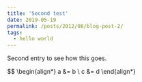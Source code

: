 ```yaml
---
title: 'Second test'
date: 2019-05-19
permalink: /posts/2012/08/blog-post-2/
tags:
  - hello world
---
```


Second entry to see how this goes.

$$
\begin{align*}
a &= b \\
c &= d
\end{align*}
